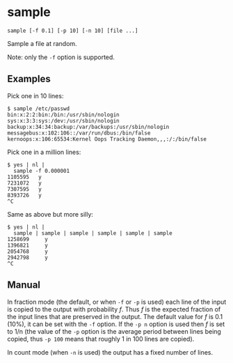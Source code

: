 # sample

```
sample [-f 0.1] [-p 10] [-n 10] [file ...]
```

Sample a file at random.

Note: only the `-f` option is supported.

## Examples

Pick one in 10 lines:

    $ sample /etc/passwd
    bin:x:2:2:bin:/bin:/usr/sbin/nologin
    sys:x:3:3:sys:/dev:/usr/sbin/nologin
    backup:x:34:34:backup:/var/backups:/usr/sbin/nologin
    messagebus:x:102:106::/var/run/dbus:/bin/false
    kernoops:x:106:65534:Kernel Oops Tracking Daemon,,,:/:/bin/false

Pick one in a million lines:

    $ yes | nl |
      sample -f 0.000001
    1105595   y
    7231072   y
    7307595   y
    8393726   y
    ^C

Same as above but more silly:

    $ yes | nl |
      sample | sample | sample | sample | sample | sample
    1258699     y
    1396821     y
    2054768     y
    2942798     y
    ^C

## Manual

In fraction mode (the default, or when `-f` or `-p` is used)
each line of the input is copied to the output with probability
*f*. Thus *f* is the expected fraction of the input lines that
are preserved in the output. The default value for *f* is 0.1
(10%), it can be set with the `-f` option. If the `-p n` option is
used then *f* is set to 1/n (the value of the `-p` option is the
average period between lines being copied, thus `-p 100` means
that roughly 1 in 100 lines are copied).

In count mode (when `-n` is used) the output has a fixed number
of lines.
